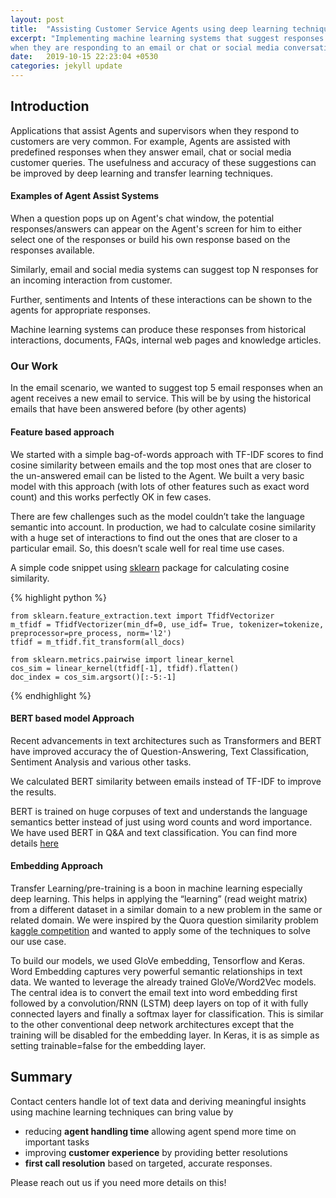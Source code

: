 ```yaml
---
layout: post
title:  "Assisting Customer Service Agents using deep learning techniques"
excerpt: "Implementing machine learning systems that suggest responses to agents 
when they are responding to an email or chat or social media conversation"
date:   2019-10-15 22:23:04 +0530
categories: jekyll update
---
```

## Introduction

Applications that assist Agents and supervisors when they respond to customers are very common. For example,
Agents are assisted with predefined responses when they answer email, chat or social media customer queries. 
The usefulness and accuracy of these suggestions can be improved by deep learning 
and transfer learning techniques.

#### Examples of Agent Assist Systems
When a question pops up on Agent's chat window, the potential responses/answers can appear on the Agent's screen
for him to either select one of the responses or build his own response based on the responses available. 

Similarly, email and social media systems can suggest top N responses for an incoming interaction from customer.

Further, sentiments and Intents of these interactions can be shown to the agents for appropriate responses.

Machine learning systems can produce these responses from historical interactions, documents, FAQs, 
internal web pages and knowledge articles. 

### Our Work

In the email scenario, we wanted to suggest top 5 email responses when an agent receives a new email 
to service. This will be by using the historical emails that have been answered before (by other agents) 

#### Feature based approach

We started with a simple bag-of-words approach with TF-IDF scores to find cosine similarity between emails and the top most 
ones that are closer to the un-answered email can be listed to the Agent. We built a very basic model 
with this approach (with lots of other features such as exact word count) and this works perfectly OK in few cases.

There are few challenges such as the model couldn’t take the language semantic into account. 
In production, we had to calculate cosine similarity with a huge set of interactions to find out 
the ones that are closer to a particular email. So, this doesn’t scale well for real time use cases.

A simple code snippet using [sklearn](https://scikit-learn.org/stable/) package for calculating cosine similarity.

{% highlight python %}

    from sklearn.feature_extraction.text import TfidfVectorizer
    m_tfidf = TfidfVectorizer(min_df=0, use_idf= True, tokenizer=tokenize, preprocessor=pre_process, norm='l2')
    tfidf = m_tfidf.fit_transform(all_docs)
    
    from sklearn.metrics.pairwise import linear_kernel
    cos_sim = linear_kernel(tfidf[-1], tfidf).flatten()
    doc_index = cos_sim.argsort()[:-5:-1]
    
{% endhighlight %}

#### BERT based model Approach
Recent advancements in text architectures such as Transformers and BERT have improved accuracy the
of Question-Answering, Text Classification, Sentiment Analysis and various other tasks.

We calculated BERT similarity between emails instead of TF-IDF to improve the results. 

BERT is trained on huge corpuses of text and understands the language semantics better instead of 
just using word counts and word importance. We have used BERT in Q&A and text classification. 
You can find more details [here](2020-01-04-BERT%20QA.markdown)

#### Embedding Approach

Transfer Learning/pre-training is a boon in machine learning especially deep learning. 
This helps in applying the “learning” (read weight matrix) from a different dataset in a similar domain to a new problem in the same or related domain.
We were inspired by the Quora question similarity problem [kaggle competition](https://www.kaggle.com/c/quora-question-pairs) and wanted 
to apply some of the techniques to solve our use case. 

To build our models, we used GloVe embedding, Tensorflow and Keras.
Word Embedding captures very powerful semantic relationships in text data. 
We wanted to leverage the already trained GloVe/Word2Vec models. The central idea is to convert the 
email text into word embedding first followed by a convolution/RNN (LSTM) deep layers on top of it 
with fully connected layers and finally a softmax layer for classification. This is similar to the 
other conventional deep network architectures except that the training will be disabled for the 
embedding layer. In Keras, it is as simple as setting trainable=false for the embedding layer.

## Summary
Contact centers handle lot of text data and deriving meaningful insights using machine learning techniques
can bring value by 
- reducing **agent handling time** allowing agent spend more time on important tasks
- improving **customer experience** by providing better resolutions
- **first call resolution** based on targeted, accurate responses.

Please reach out us if you need more details on this!


[jekyll-docs]: https://jekyllrb.com/docs/home
[jekyll-gh]:   https://github.com/jekyll/jekyll
[jekyll-talk]: https://talk.jekyllrb.com/
